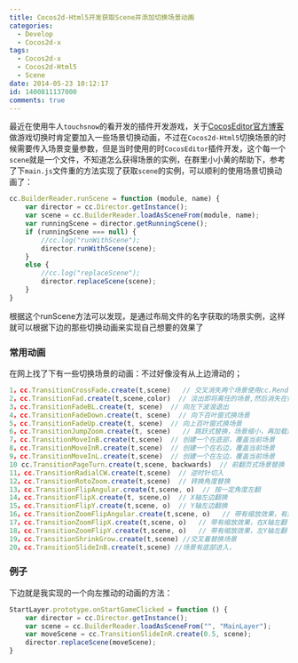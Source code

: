 ```yaml
---
title: Cocos2d-Html5开发获取Scene并添加切换场景动画
categories:
  - Develop
  - Cocos2d-x
tags:
  - Cocos2d-x
  - Cocos2d-Html5
  - Scene
date: 2014-05-23 10:12:17
id: 1400811137000
comments: true
---
```


最近在使用牛人`touchsnow`的看开发的插件开发游戏，关于[CocosEditor官方博客](http://blog.makeapp.co/)
做游戏切换时肯定要加入一些场景切换动画，不过在`Cocos2d-Html5`切换场景的时候需要传入场景变量参数，但是当时使用的时`CocosEditor`插件开发，这个每一个`scene`就是一个文件，不知道怎么获得场景的实例，在群里小小黄的帮助下，参考了下`main.js`文件重的方法实现了获取`scene`的实例，可以顺利的使用场景切换动画了：
```javascript
cc.BuilderReader.runScene = function (module, name) {
    var director = cc.Director.getInstance();
    var scene = cc.BuilderReader.loadAsSceneFrom(module, name);
    var runningScene = director.getRunningScene();
    if (runningScene === null) {
        //cc.log("runWithScene");
        director.runWithScene(scene);
    }
    else {
        //cc.log("replaceScene");
        director.replaceScene(scene);
    }
}
```
根据这个runScene方法可以发现，是通过布局文件的名字获取的场景实例，这样就可以根据下边的那些切换动画来实现自己想要的效果了

### 常用动画
在网上找了下有一些切换场景的动画：不过好像没有从上边滑动的；
```javascript
1，cc.TransitionCrossFade.create(t,scene)   // 交叉消失两个场景使用cc.RenderTexture对象。
2，cc.TransitionFad.create(t,scene,color)  // 淡出即将离任的场景,然后消失在传入的场景。 
3，cc.TransitionFadeBL.create(t, scene)  // 向左下波浪退出
4，cc.TransitionFadeDown.create(t, scene)  // 向下百叶窗式换场景
5，cc.TransitionFadeUp.create(t, scene)  // 向上百叶窗式换场景
6，cc.TransitionJumpZoom.create(t, scene)   // 跳跃式替换，场景缩小，再加载进来
7，cc.TransitionMoveInB.create(t,scene)  // 创建一个在底部，覆盖当前场景
8，cc.TransitionMoveInR.create(t,scene)  // 创建一个在右边，覆盖当前场景
9，cc.TransitionMoveInL.create(t,scene)  // 创建一个在左边，覆盖当前场景
10 cc.TransitionPageTurn.create(t,scene, backwards)  // 前翻页式场景替换
11，cc.TransitionRadialCW.create(t,scene)  // 逆时针切入
12，cc.TransitionRotoZoom.create(t,scene)  // 转换角度替换
13，cc.TransitionFlipAngular.create(t,scene, o)  // 按一定角度左翻
14，cc.TransitionFlipX.create(t, scene,o)  // X轴左边翻换
15，cc.TransitionFlipY.create(t,scene, o)  // Y轴左边翻换
16，cc.TransitionZoomFlipAngular.create(t,scene, o)   // 带有缩放效果，有角度的转左翻
17，cc.TransitionZoomFlipX.create(t,scene, o)   // 带有缩放效果，在X轴左翻
18，cc.TransitionZoomFlipY.create(t,scene, o)   // 带有缩放效果，左Y轴左翻
19，cc.TransitionShrinkGrow.create(t,scene) //交叉着替换场景
20，cc.TransitionSlideInB.create(t,scene) //场景有底部进入，
```

### 例子
下边就是我实现的一个向左推动的动画的方法：
```javascript
StartLayer.prototype.onStartGameClicked = function () {
    var director = cc.Director.getInstance();
    var scene = cc.BuilderReader.loadAsSceneFrom("", "MainLayer");
    var moveScene = cc.TransitionSlideInR.create(0.5, scene);
    director.replaceScene(moveScene);
}
```